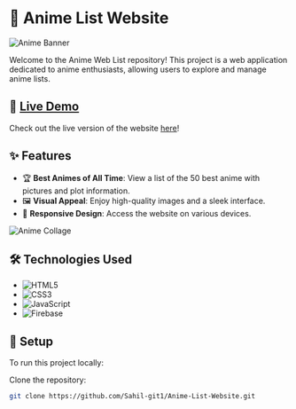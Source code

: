 # 🌟 Anime List Website

![Anime Banner](https://i.imgur.com/jFYoVvx.jpg)

Welcome to the Anime Web List repository! This project is a web application dedicated to anime enthusiasts, allowing users to explore and manage anime lists.

## 🚀 [Live Demo](https://anime-weblist.web.app)

Check out the live version of the website [here](https://anime-weblist.web.app)!

## ✨ Features

- 🏆 **Best Animes of All Time**: View a list of the 50 best anime with pictures and plot information.
- 🖼️ **Visual Appeal**: Enjoy high-quality images and a sleek interface.
- 📱 **Responsive Design**: Access the website on various devices.

![Anime Collage](https://i.imgur.com/QMy86Qr.jpg)

## 🛠️ Technologies Used

- ![HTML5](https://img.shields.io/badge/HTML5-E34F26?style=for-the-badge&logo=html5&logoColor=white)
- ![CSS3](https://img.shields.io/badge/CSS3-1572B6?style=for-the-badge&logo=css3&logoColor=white)
- ![JavaScript](https://img.shields.io/badge/JavaScript-F7DF1E?style=for-the-badge&logo=javascript&logoColor=black)
- ![Firebase](https://img.shields.io/badge/Firebase-FFCA28?style=for-the-badge&logo=firebase&logoColor=black)

## 🚀 Setup

To run this project locally:

Clone the repository:
   ```bash
   git clone https://github.com/Sahil-git1/Anime-List-Website.git
 
